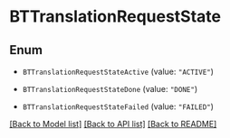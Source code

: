 # BTTranslationRequestState

## Enum


* `BTTranslationRequestStateActive` (value: `"ACTIVE"`)

* `BTTranslationRequestStateDone` (value: `"DONE"`)

* `BTTranslationRequestStateFailed` (value: `"FAILED"`)


[[Back to Model list]](../README.md#documentation-for-models) [[Back to API list]](../README.md#documentation-for-api-endpoints) [[Back to README]](../README.md)


